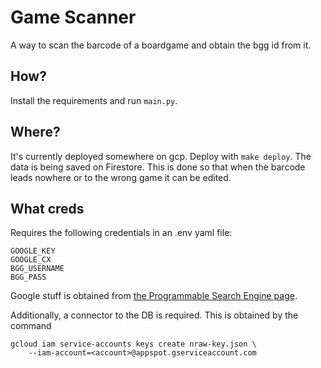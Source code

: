 # Game Scanner

A way to scan the barcode of a boardgame and obtain the bgg id from it.

## How?
Install the requirements and run `main.py`.

## Where?
It's currently deployed somewhere on gcp.
Deploy with `make deploy`.
The data is being saved on Firestore. This is done so that when the barcode leads nowhere or to the wrong game it can be edited.

## What creds
Requires the following credentials in an .env yaml file:
```
GOOGLE_KEY
GOOGLE_CX
BGG_USERNAME
BGG_PASS
```
Google stuff is obtained from [the Programmable Search Engine page](https://programmablesearchengine.google.com/controlpanel/all).

Additionally, a connector to the DB is required. This is obtained by the command
```
gcloud iam service-accounts keys create nraw-key.json \
    --iam-account=<account>@appspot.gserviceaccount.com
```

